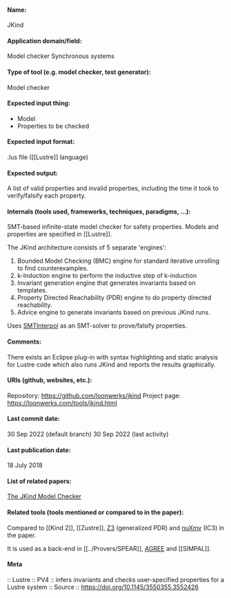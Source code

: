 #### Name:
JKind

#### Application domain/field:
Model checker
Synchronous systems

#### Type of tool (e.g. model checker, test generator):
Model checker

#### Expected input thing:
- Model
- Properties to be checked

#### Expected input format:
.lus file ([[Lustre]] language)

#### Expected output:
A list of valid properties and invalid properties, including the time it took to verify/falsify each property. 

#### Internals (tools used, frameworks, techniques, paradigms, ...):
SMT-based infinite-state model checker for safety properties.
Models and properties are specified in [[Lustre]].

The JKind architecture consists of 5 separate 'engines':
1. Bounded Model Checking (BMC) engine for standard iterative unrolling to find counterexamples.
2. k-Induction engine to perform the inductive step of k-induction
3. Invariant generation engine that generates invariants based on templates.
4. Property Directed Reachability (PDR) engine to do property directed reachability.
5. Advice engine to generate invariants based on previous JKind runs.

Uses [SMTInterpol](../Solvers/SMT/SMTInterpol.md) as an SMT-solver to prove/falsify properties.

#### Comments:
There exists an Eclipse plug-in with syntax highlighting and static analysis for Lustre code which also runs JKind and reports the results graphically.

#### URIs (github, websites, etc.):
Repository: https://github.com/loonwerks/jkind
Project page: https://loonwerks.com/tools/jkind.html

#### Last commit date:
30 Sep 2022 (default branch)
30 Sep 2022 (last activity)

#### Last publication date:
18 July 2018

#### List of related papers:
[The JKind Model Checker](https://doi.org/10.1007/978-3-319-96142-2_3)

#### Related tools (tools mentioned or compared to in the paper):
Compared to [[Kind 2]], [[Zustre]], [Z3](../Solvers/SMT/Z3.md) (generalized PDR) and [nuXmv](nuXmv.md) (IC3) in the paper.

It is used as a back-end in [[../Provers/SPEAR]], [AGREE](AGREE.md) and [[SIMPAL]].

#### Meta
:: Lustre
:: PV4 :: infers invariants and checks user-specified properties for a Lustre system
:: Source :: https://doi.org/10.1145/3550355.3552426
